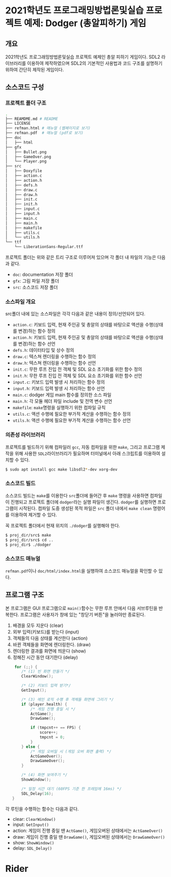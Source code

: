 # 2021학년도 프로그래밍방법론및실습 프로젝트 예제: Dodger (총알피하기) 게임

## 개요

2021학년도 프로그래밍방법론및실습 프로젝트 예제인 총알 피하기 게임이다. SDL2 라이브러리를 이용하여 제작하였으며 SDL2의 기본적인 사용법과 코드 구조를 설명하기 위하여 간단히 제작된 게임이다. 

## 소스코드 구성

### 프로젝트 폴더 구조

```bash
.
├── REAMDME.md # README
├── LICENSE
├── refman.html # 매뉴얼 (웹페이지로 보기)
├── refman.pdf  # 매뉴얼 (pdf로 보기)
├── doc
│   ├── html
├── gfx
│   ├── Bullet.png
│   ├── GameOver.png
│   └── Player.png
├── src
│   ├── Doxyfile
│   ├── action.c
│   ├── action.h
│   ├── defs.h
│   ├── draw.c
│   ├── draw.h
│   ├── init.c
│   ├── init.h
│   ├── input.c
│   ├── input.h
│   ├── main.c
│   ├── main.h
│   ├── makefile
│   ├── utils.c
│   └── utils.h
└── ttf
    └── LiberationSans-Regular.ttf
```

프로젝트 폴더는 위와 같은 트리 구조로 이루어져 있으며 각 폴더 내 파일의 기능은 다음과 같다.

* `doc`: documentation 저장 폴더
* `gfx`: 그림 파일 저장 폴더
* `src`: 소스코드 저장 폴더

### 소스파일 개요

src폴더 내에 있는 소스파일은 각각 다음과 같은 내용이 정의/선언되어 있다.

* `action.c`: 키보드 입력, 현재 주인공 및 총알의 상태를 바탕으로 액션을 수행(상태를 변경)하는 함수 정의
* `action.h`: 키보드 입력, 현재 주인공 및 총알의 상태를 바탕으로 액션을 수행(상태를 변경)하는 함수 선언
* `defs.h`: 데이터타입 및 상수 정의
* `draw.c`: 텍스쳐 렌더링을 수행하는 함수 정의
* `draw.h`: 텍스쳐 렌더링을 수행하는 함수 선언
* `init.c`: 무한 루프 진입 전 객체 및 SDL 요소 초기화를 위한 함수 정의
* `init.h`: 무한 루프 진입 전 객체 및 SDL 요소 초기화를 위한 함수 선언
* `input.c`: 키보드 입력 발생 시 처리하는 함수 정의
* `input.h`: 키보드 입력 발생 시 처리하는 함수 선언
* `main.c`: dodger 게임 main 함수를 정의한 소스 파일
* `main.h`: 각 모듈 헤더 파일 include 및 전역 변수 선언
* `makefile`: `make`명령을 실행하기 위한 컴파일 규칙
* `utils.c`: 액션 수행에 필요한 부가적 계산을 수행하는 함수 정의
* `utils.h`: 액션 수행에 필요한 부가적 계산을 수행하는 함수 선언

### 의존성 라이브러리

프로젝트를 빌드하기 위해 컴파일러 `gcc`, 자동 컴파일을 위한 `make`, 그리고 프로그램 제작을 위해 사용한 `SDL2`라이브러리가 필요하며 터미널에서 아래 스크립트를 이용하여 설치할 수 있다.

```bash
$ sudo apt install gcc make libsdl2*-dev xorg-dev
```

### 소스코드 빌드

소스코드 빌드는 `make`를 이용한다 `src`폴더에 들어간 후 `make` 명령을 사용하면 컴파일이 진행되고 프로젝트 폴더에 `dodger`라는 실행 파일이 생긴다. `dodger`를 실행하면 프로그램이 시작된다. 컴파일 도중 생성된 목적 파일은 `src` 폴더 내에서 `make clean` 명령어를 이용하여 제거할 수 있다.

꼭 프로젝트 폴더에서 현재 위치의 `./dodger`를 실행해야 한다.

```bash
$ proj_dir/src$ make
$ proj_dir/src$ cd ..
$ proj_dir$ ./dodger
```

### 소스코드 매뉴얼

`refman.pdf`이나 `doc/html/index.html`을 실행하여 소스코드 매뉴얼을 확인할 수 있다. 

## 프로그램 구조

본 프로그램은 GUI 프로그램으로 `main()`함수는 무한 루프 안에서 다음 서브루틴을 반복한다. 프로그램은 사용자가 창에 있는 "창닫기 버튼"을 눌러야만 종료된다.

 1. 배경을 모두 지운다 (clear)
 1. 외부 입력(키보드)를 받는다 (input)
 1. 객체들의 다음 상태를 계산한다 (action)
 1. 바뀐 객체들을 화면에 렌더링한다. (draw) 
 1. 렌더링한 결과를 화면에 띄운다 (show)
 1. 정해진 시간 동안 대기한다 (delay)

 ```C
     for (;;) {
        /* (1) 빈 화면 만들기 */
        ClearWindow();

        /* (2) 키보드 입력 받기*/
        GetInput();

        /* (3) 메인 로직 수행 후 객체들 화면에 그리기 */
        if (player.health) {
            /* 게임 진행 중일 시 */
            ActGame();
            DrawGame();

            if (tmpcnt++ == FPS) {
                score++;
                tmpcnt = 0;
            }
        } else {
            /* 게임 오버일 시 (게임 오버 화면 출력) */
            ActGameOver();
            DrawGameOver();
        }

        /* (4) 화면 보여주기 */
        ShowWindow();

        /* 일정 시간 대기 (60FPS 기준 한 프레임에 16ms) */
        SDL_Delay(16);
    }
 ```

 각 루틴을 수행하는 함수는 다음과 같다.

 * clear: `ClearWindow()`
 * input: `GetInput()`
 * action: 게임이 진행 중일 땐 `ActGame()`, 게임오버된 상태에서는 `ActGameOver()`
 * draw: 게임이 진행 중일 땐 `DrawGame()`, 게임오버된 상태에서는 `DrawGameOver()`
 * show: `ShowWindow()`
 * delay: `SDL_Delay()`
# Rider
